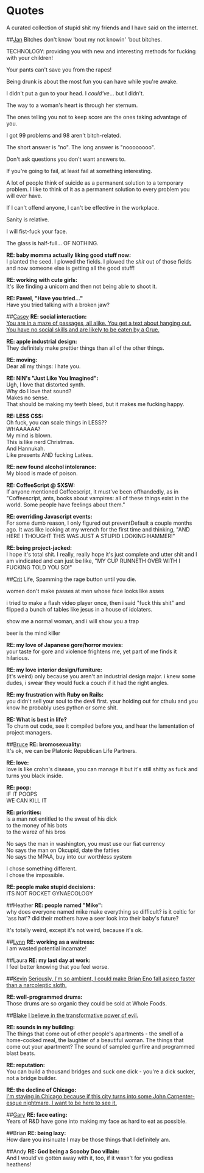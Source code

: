# Quotes
A curated collection of stupid shit my friends and I have said on the internet.

##[Jan](https://twitter.com/janszpila)
Bitches don't know 'bout my not knowin' 'bout bitches.

TECHNOLOGY: providing you with new and interesting methods for fucking with your children!

Your pants can't save you from the rapes!

Being drunk is about the most fun you can have while you're awake.

I didn't put a gun to your head. I *could've*… but I didn't.

The way to a woman's heart is through her sternum.

The ones telling you not to keep score are the ones taking advantage of you.

I got 99 problems and 98 aren't bitch-related.

The short answer is "no". The long answer is "noooooooo".

Don't ask questions you don't want answers to.

If you're going to fail, at least fail at something interesting.

A lot of people think of suicide as a permanent solution to a temporary problem. I like to think of it as a permanent solution to every problem you will ever have.

If I can't offend anyone, I can't be effective in the workplace.

Sanity is relative.

I will fist-fuck your face.

The glass is half-full… OF NOTHING.

**RE: baby momma actually liking good stuff now:**  
I planted the seed. I plowed the fields. I plowed the *shit* out of those fields and now someone else is getting all the good stuff!

**RE: working with cute girls:**  
It's like finding a unicorn and then not being able to shoot it.

**RE: Pawel, "Have you tried…"**  
Have you tried talking with a broken jaw?

##[Casey](https://twitter.com/Raedances)
**RE: social interaction:**  
[You are in a maze of passages, all alike. You get a text about hanging out. You have no social skills and are likely to be eaten by a Grue.](https://twitter.com/Raedances/status/146779271644446720)

**RE: apple industrial design:**   
They definitely make prettier things than all of the other things.

**RE: moving:**  
Dear all my things: I hate you.

**RE: NIN's "Just Like You Imagined":**  
Ugh, I love that distorted synth.  Why do I love that sound?  Makes no sense.  
That should be making my teeth bleed, but it makes me fucking happy.

**RE: LESS CSS:**  
Oh fuck, you can scale things in LESS??  WHAAAAAA?  My mind is blown.  This is like nerd Christmas.  And Hannukah.  Like presents AND fucking Latkes.

**RE: new found alcohol intolerance:**  
My blood is made of poison.

**RE: CoffeeScript @ SXSW:**  
If anyone mentioned Coffeescript, it must've been offhandedly, as in "Coffeescript, ants, books about vampires: all of these things exist in the world.  Some people have feelings about them."

**RE: overriding Javascript events:**  
For some dumb reason, I only figured out preventDefault a couple months ago.It was like looking at my wrench for the first time and thinking, "AND HERE I THOUGHT THIS WAS JUST A STUPID LOOKING HAMMER!"

**RE: being project-jacked:**  
I hope it's total shit.  I really, really hope it's just complete and utter shit and I am vindicated and can just be like, "MY CUP RUNNETH OVER WITH I FUCKING TOLD YOU SO!"

##[Crit](https://twitter.com/Chrisushi)
Life, Spamming the rage button until you die.

women don't make passes at men whose face looks like asses

i tried to make a flash video player once, then i said "fuck this shit" and flipped a bunch of tables like jesus in a house of idolaters.

show me a normal woman, and i will show you a trap

beer is the mind killer

**RE: my love of Japanese gore/horror movies:**  
your taste for gore and violence frightens me, yet part of me finds it hilarious.

**RE: my love interior design/furniture:**  
(it's weird) only because you aren't an industrial design major.
i knew some dudes, i swear they would fuck a couch if it had the right angles.

**RE: my frustration with Ruby on Rails:**  
you didn't sell your soul to the devil first. your holding out for cthulu and you know he probably uses python or some shit.

**RE: What is best in life?**  
To churn out code, see it compiled before you, and hear the lamentation of project managers.

##[Bruce](https://twitter.com/AphoticLabs)
**RE: bromosexuality:**  
It's ok, we can be Platonic Republican Life Partners.

**RE: love:**  
love is like crohn's disease, you can manage it but it's still shitty as fuck and turns you black inside.

**RE: poop:**  
IF IT POOPS  
WE CAN KILL IT

**RE: priorities:**  
is a man not entitled to the sweat of his dick  
to the money of his bots  
to the warez of his bros

No says the man in washington, you must use our fiat currency  
No says the man on Okcupid, date the fatties  
No says the MPAA, buy into our worthless system

I chose something different.   
I chose the impossible.

**RE: people make stupid decisions:**  
ITS NOT ROCKET GYNAECOLOGY

##Heather
**RE: people named "Mike":**  
why does everyone named mike make everything so difficult?
is it celtic for 'ass hat'? did their mothers have a seer look into their baby's future?

It's totally weird, except it's not weird, because it's ok.

##[Lynn](https://twitter.com/lynnhessel)
**RE: working as a waitress:**  
I am wasted potential incarnate!

##Laura
**RE: my last day at work:**  
I feel better knowing that you feel worse.

##[Kevin](https://twitter.com/kb_aw)
[Seriously, I'm so ambient, I could make Brian Eno fall asleep faster than a narcoleptic sloth.](https://twitter.com/kb_aw/status/136648583767269377)

**RE: well-programmed drums:**  
Those drums are so organic they could be sold at Whole Foods.

##[Blake](https://twitter.com/BlakeDinwiddie)
[I believe in the transformative power of evil.](https://twitter.com/BlakeDinwiddie/status/278628100219219968)

**RE: sounds in my building:**  
The things that come out of other people's apartments - the smell of a home-cooked meal, the laughter of a beautiful woman. The things that come out your apartment? The sound of sampled gunfire and programmed blast beats.

**RE: reputation:**  
You can build a thousand bridges and suck one dick - you're a dick sucker, not a bridge builder.

**RE: the decline of Chicago:**  
[I'm staying in Chicago because if this city turns into some John Carpenter-esque nightmare, I want to be here to see it.](https://twitter.com/BlakeDinwiddie/status/355476172928335872)

##[Gary](https://twitter.com/garykupczak)
**RE: face eating:**  
Years of R&D have gone into making my face as hard to eat as possible.

##Brian
**RE: being lazy:**  
How dare you insinuate I may be those things that I definitely am.

##Andy
**RE: God being a Scooby Doo villain:**  
And I would've gotten away with it, too, if it wasn't for you godless heathens!